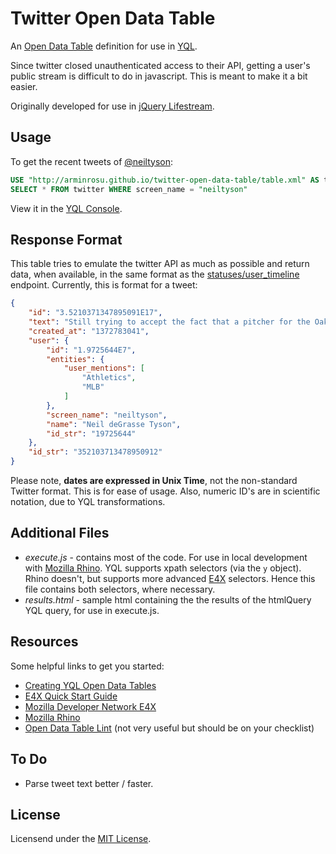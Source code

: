 # Twitter Open Data Table

An [Open Data Table](http://www.datatables.org/) definition for use in [YQL](http://developer.yahoo.com/yql/).

Since twitter closed unauthenticated access to their API, getting a user's public stream is difficult to do in javascript. This is meant to make it a bit easier.

Originally developed for use in [jQuery Lifestream](https://github.com/christianv/jquery-lifestream).

## Usage

To get the recent tweets of [@neiltyson](https://twitter.com/neiltyson):

``` SQL
USE "http://arminrosu.github.io/twitter-open-data-table/table.xml" AS twitter;
SELECT * FROM twitter WHERE screen_name = "neiltyson"
```

View it in the [YQL Console](http://y.ahoo.it/I+P1W).

## Response Format

This table tries to emulate the twitter API as much as possible and return data, when available, in the same format as the [statuses/user_timeline](https://dev.twitter.com/docs/api/1/get/statuses/user_timeline) endpoint. Currently, this is format for a tweet:

``` JSON
{
	"id": "3.5210371347895091E17",
	"text": "Still trying to accept the fact that a pitcher for the Oakland  @Athletics  in Major League Baseball ( @MLB ) is named Balfour.",
	"created_at": "1372783041",
	"user": {
		"id": "1.9725644E7",
		"entities": {
			"user_mentions": [
				"Athletics",
				"MLB"
			]
		},
		"screen_name": "neiltyson",
		"name": "Neil deGrasse Tyson",
		"id_str": "19725644"
	},
	"id_str": "352103713478950912"
}
```

Please note, **dates are expressed in Unix Time**, not the non-standard Twitter format. This is for ease of usage. Also, numeric ID's are in scientific notation, due to YQL transformations.

## Additional Files

* *execute.js* - contains most of the code. For use in local development with [Mozilla Rhino](https://developer.mozilla.org/en/docs/Rhino). YQL supports xpath selectors (via the `y` object). Rhino doesn't, but supports more advanced [E4X](https://developer.mozilla.org/en-US/docs/E4X) selectors. Hence this file contains both selectors, where necessary.
* *results.html* - sample html containing the the results of the htmlQuery YQL query, for use in execute.js.

## Resources

Some helpful links to get you started:

* [Creating YQL Open Data Tables](http://developer.yahoo.com/yql/guide/yql_dev_guide.html)
* [E4X Quick Start Guide](http://wso2.com/project/mashup/0.2/docs/e4xquickstart.html)
* [Mozilla Developer Network E4X](https://developer.mozilla.org/en-US/docs/E4X)
* [Mozilla Rhino](https://developer.mozilla.org/en/docs/Rhino)
* [Open Data Table Lint](http://www.datatables.org/healthchecker/lint/) (not very useful but should be on your checklist)

## To Do

* Parse tweet text better / faster.

## License

Licensend under the [MIT License](http://opensource.org/licenses/MIT).
